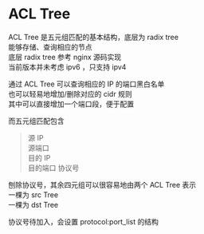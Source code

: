 # ACL Tree

ACL Tree 是五元组匹配的基本结构，底层为 radix tree  
能够存储、查询相应的节点  
底层 radix tree 参考 nginx 源码实现  
当前版本并未考虑 ipv6 ，只支持 ipv4  

通过 ACL Tree 可以查询相应的 IP 的端口黑白名单  
也可以轻易地增加/删除对应的 cidr 规则  
其中可以直接增加一个端口段，便于配置  

而五元组匹配包含  

> 源 IP  
> 源端口  
> 目的 IP  
> 目的端口
> 协议号  

刨除协议号，其余四元组可以很容易地由两个 ACL Tree 表示    
一棵为 src Tree  
一棵为 dst Tree  

协议号待加入，会设置 protocol:port_list 的结构  
